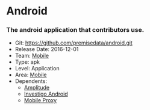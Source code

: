 # Android
### The android application that contributors use.
* Git: https://github.com/premisedata/android.git
* Release Date: 2016-12-01
* Team: [Mobile](../teams/mobile.md)
* Type: apk
* Level: Application
* Area: [Mobile](../areas/mobile.png)
* Dependents:
  * [Amplitude](amplitude.md)
  * [Investigo Android](investigo-android.md)
  * [Mobile Proxy](mobile-proxy.md)
